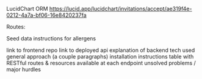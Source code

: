 LucidChart ORM
https://lucid.app/lucidchart/invitations/accept/ae319f4e-0212-4a7a-bf06-16e8420237fa


Routes:


Seed data instructions for allergens

link to frontend repo
link to deployed api
explanation of backend tech used
general approach (a couple paragraphs)
installation instructions
table with RESTful routes & resources available at each endpoint
unsolved problems / major hurdles
